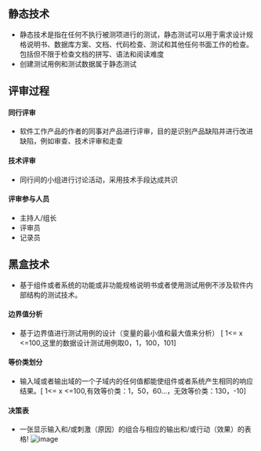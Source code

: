 ## 静态技术
- 静态技术是指在任何不执行被测项进行的测试，静态测试可以用于需求设计规格说明书、数据库方案、文档、代码检查、测试和其他任何书面工作的检查。包括但不限于检查文档的拼写、语法和阅读难度   
- 创建测试用例和测试数据属于静态测试   
## 评审过程
####  同行评审
-  软件工作产品的作者的同事对产品进行评审，目的是识别产品缺陷并进行改进缺陷，例如审查、技术评审和走查
####  技术评审
- 同行间的小组进行讨论活动，采用技术手段达成共识
#### 评审参与人员
- 主持人/组长
- 评审员
- 记录员
## 黑盒技术
- 基于组件或者系统的功能或非功能规格说明书或者使用测试用例不涉及软件内部结构的测试技术。
#### 边界值分析
- 基于边界值进行测试用例的设计（变量的最小值和最大值来分析）
[ 1<= x <=100,这里的数据设计测试用例取0，1，100，101] 
#### 等价类划分
- 输入域或者输出域的一个子域内的任何值都能使组件或者系统产生相同的响应结果。[ 1<= x <=100,有效等价类：1，50，60...，无效等价类：130，-10]  
#### 决策表
- 一张显示输入和/或刺激（原因）的组合与相应的输出和/或行动（效果）的表格!
![image](https://github.com/GongK/static-testing-black-box-test/blob/master/IMG_3901.JPG)
